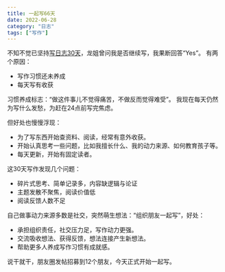 ```yaml
---
title: 一起写66天
date: 2022-06-28
category: "日志"
tags: ["写作"]
---
```

不知不觉已坚持[写日志30天](https://bytedance.feishu.cn/docs/doccnCMWN4yePMZB5GbnJnReB6c)，龙姐曾问我是否继续写，我果断回答“Yes”。
有两个原因：
- 写作习惯还未养成
- 每天写有收获

习惯养成标志：“做这件事儿不觉得痛苦，不做反而觉得难受”。
我现在每天仍然为写什么发愁，为赶在24点前写完焦虑。

但好处也慢慢浮现：
- 为了写东西开始查资料、阅读，经常有意外收获。
- 开始认真思考一些问题，比如我擅长什么、我的动力来源、如何教育孩子等。
- 每天更新，开始有固定读者。

这30天写作发现几个问题：
- 碎片式思考、简单记录多，内容缺逻辑与论证
- 主题发散不聚焦，阅读价值低
- 阅读反馈人数不足

自己做事动力来源多数是社交，突然萌生想法：“组织朋友一起写”，好处：
- 承担组织责任，社交压力足，写作动力更强。
- 交流吸收想法、获得反馈，想法连接产生新想法。
- 帮助更多人养成写作习惯有成就感。

说干就干，朋友圈发帖招募到12个朋友，今天正式开始一起写。